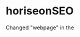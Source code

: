 # horiseonSEO

Changed "webpage" in the <title> to Horiseon


Correceted "Search-Engine-Optimization" and links all function correctly. 

